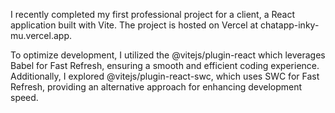 I recently completed my first professional project for a client, a React application built with Vite. The project is hosted on Vercel at chatapp-inky-mu.vercel.app.

To optimize development, I utilized the @vitejs/plugin-react which leverages Babel for Fast Refresh, ensuring a smooth and efficient coding experience. Additionally, I explored @vitejs/plugin-react-swc, which uses SWC for Fast Refresh, providing an alternative approach for enhancing development speed.
